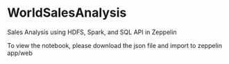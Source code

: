 # WorldSalesAnalysis
Sales Analysis using HDFS, Spark, and SQL API in Zeppelin

To view the notebook, please download the json file and import to zeppelin app/web
